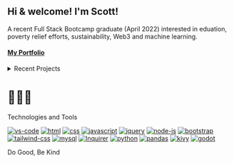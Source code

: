Hi & welcome! I'm Scott! 
-

A recent Full Stack Bootcamp graduate (April 2022) interested in eduation, poverty relief efforts, sustainability, Web3 and machine learning.

<!-- I believe in raising the floor by supporting the growth of those around. A behavioral cusp is a set of behaviors that opens the door to a whole host of new opportunities (reinforcers), such as learning to read lets the learner access new worlds or the vast accumulated knowledge of the human condition. In simple terms, it's giving a fish feeds for a day, teaching to fish feeds for a lifetime.  -->

#### [My Portfolio](https://scottrohrig.github.io/portfolio/)

<details>
  
  <summary>Recent Projects <h1>🍳👨‍🍳</h1></summary>

- [Happy Harvesters](https://happy-harvesters.herokuapp.com) | [repo](https://github.com/scottrohrig/apple-orchard-games/) | A MERN-Stack progressive web application using Apollo with GraphQL
  
- [tella](https://tella.herokuapp.com) | [repo](https://github.com/scottrohrig/messaging-app/) | A full-stack messaging app built with Node.js, Sequelize, & MySQL
  
-  [Readme Generator](https://github.com/scottrohrig/readme-gen) | A Node.js CLI to create a project README.md file
  
-  [got hops! a brewery search dashboard](https://scottrohrig.github.io/got-hops/) | [repo](https://github.com/scottrohrig/got-hops/)
  
-  [One-Hand Solitaire](https://github.com/scottrohrig/one-hand-solitaire/) | A Godot project aimed at utilizing the Control Nodes (UI)
  
-  [Speed Cards Simple Quiz](https://scottrohrig.github.io/speed-cards/) | [repo](https://github.com/scottrohrig/weather-dashboard/)

-  [Get your controller control 🎮 out and try out out a little fan game I made with Godot](https://sco-otr.itch.io/dragonball-mini) 
  
</details

## Technologies and Tools  

[![vs-code](https://img.shields.io/badge/Editor-VS%20code-red?style=flat&logo=visual-studio-code&logoColor=white&color=white&labelColor=00a2ff&logoWidth=30)](https://code.visualstudio.com/)
[![html](https://img.shields.io/badge/-HTML5-E34F26?logo=html5&logoColor=white&logoWidth=30)](https://developer.mozilla.org/en-US/docs/Learn/Getting_started_with_the_web/HTML_basics)
[![css](https://img.shields.io/badge/-CSS3-1572B6?logo=css3&logoColor=white&logoWidth=30)](https://developer.mozilla.org/en-US/docs/Web/CSS)
[![javascript](https://img.shields.io/badge/-JavaScript-F7DF1E?logo=javascript&logoColor=white&logoWidth=30)](https://developer.mozilla.org/en-US/docs/Web/JavaScript)
[![jquery](https://img.shields.io/badge/-jQuery-0769AD?logo=jquery&logoColor=white&logoWidth=30)](https://www.npmjs.com/package/jquery)
[![node-js](https://img.shields.io/badge/-Node.js-3c873a?logo=node.js&logoColor=white&logoWidth=30)](https://nodejs.org/en/)
[![bootstrap](https://img.shields.io/badge/-Bootstrap-7952B3?logo=bootstrap&logoColor=white&logoWidth=30)](https://getbootstrap.com/)
[![tailwind-css](https://img.shields.io/badge/-Tailwind%20CSS-06B6D4?logo=tailwind-css&logoColor=white&logoWidth=30)](https://tailwindcss.com/docs/installation)
[![mysql](https://img.shields.io/badge/-MySQL-4479A1?logo=mysql&logoColor=white&logoWidth=30)](https://www.mysql.com/)
[![Inquirer](https://img.shields.io/badge/-Inquirer-black?&logo=javascript&logoColor=black&logoWidth=30)](https://www.npmjs.com/package/inquirer) 
[![python](https://img.shields.io/badge/-Python-3776AB?&logo=python&logoColor=white&logoWidth=30)](https://www.python.org/)
[![pandas](https://img.shields.io/badge/-Pandas-130654?&logo=pandas&logoColor=white&logoWidth=30)](https://pandas.pydata.org/)
[![kivy](https://img.shields.io/badge/-Kivy-130654?&logo=kivy&logoColor=white&logoWidth=30)](https://kivy.org/)
[![godot](https://img.shields.io/badge/-Godot-478CBF?&logo=godot-engine&logoColor=white&logoWidth=30)](https://godotengine.org/)

<!--
**scottrohrig/scottrohrig** is a ✨ _special_ ✨ repository because its `README.md` (this file) appears on your GitHub profile.

Here are some ideas to get you started:

- 🔭 I’m currently working on ...
- 🌱 I’m currently learning ...
- 👯 I’m looking to collaborate on ...
- 🤔 I’m looking for help with ...
- 💬 Ask me about ...
- 📫 How to reach me: ...
- 😄 Pronouns: ...
- ⚡ Fun fact: ...
-->

Do Good, Be Kind
